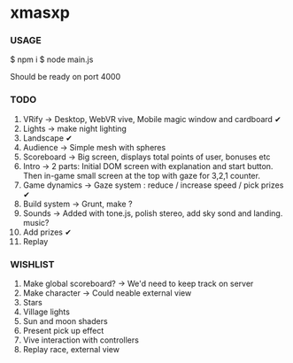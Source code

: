 # xmasxp

### USAGE

$ npm i
$ node main.js

Should be ready on port 4000

### TODO

1. VRify -> Desktop, WebVR vive, Mobile magic window and cardboard ✔
2. Lights -> make night lighting
3. Landscape ✔
4. Audience -> Simple mesh with spheres
5. Scoreboard -> Big screen, displays total points of user, bonuses etc
6. Intro -> 2 parts: Initial DOM screen with explanation and start button. Then in-game small screen at the top with gaze for 3,2,1 counter.
7. Game dynamics -> Gaze system : reduce / increase speed / pick prizes ✔
8. Build system -> Grunt, make ?
9. Sounds -> Added with tone.js, polish stereo, add sky sond and landing. music?
10. Add prizes ✔
11. Replay

### WISHLIST

1. Make global scoreboard? -> We'd need to keep track on server
2. Make character -> Could neable external view
3. Stars
4. Village lights
5. Sun and moon shaders
6. Present pick up effect
7. Vive interaction with controllers
8. Replay race, external view